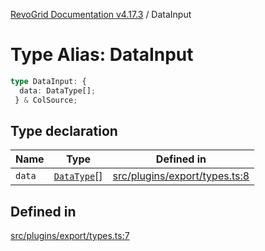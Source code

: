 [RevoGrid Documentation v4.17.3](README.md) / DataInput

# Type Alias: DataInput

```ts
type DataInput: {
  data: DataType[];
 } & ColSource;
```

## Type declaration

| Name | Type | Defined in |
| ------ | ------ | ------ |
| `data` | [`DataType`](TypeAlias.DataType.md)[] | [src/plugins/export/types.ts:8](https://github.com/revolist/revogrid/blob/c9f40461b2daa14fb3a2e5f76080a8e7b65ce7ef/src/plugins/export/types.ts#L8) |

## Defined in

[src/plugins/export/types.ts:7](https://github.com/revolist/revogrid/blob/c9f40461b2daa14fb3a2e5f76080a8e7b65ce7ef/src/plugins/export/types.ts#L7)
